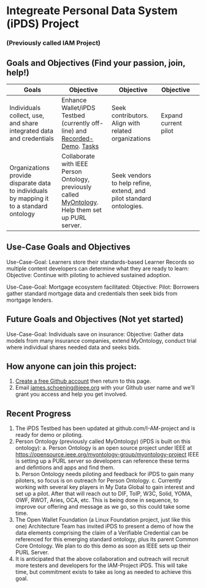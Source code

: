 # Integreate Personal Data System (iPDS) Project 
### (Previously called IAM Project)
## Goals and Objectives (Find your passion, join, help!)

| Goals | Objective | Objective | Objective |   |
| ----------------------------- | -------------| ----------|  ----------| ----------|
|Individuals collect, use, and share integrated data and credentials |Enhance Wallet/iPDS Testbed (currently off-line) and [Recorded-Demo](https://drive.google.com/file/d/1Nj4byZTrHKp8ENU6BmRcNlhOXcFvFWFu/view).  [Tasks](https://github.com/I-AM-project/tasks-for-volunteers/tree/main/Aries-Personal-Data-Store)|Seek contributors. Align with related organizations | Expand current pilot |
|Organizations provide disparate data to individuals by mapping it to a standard ontology|Collaborate with IEEE Person Ontology, previously called  [MyOntology](https://opensource.ieee.org/myontology-group). Help them set up PURL server. |Seek vendors to help refine, extend, and pilot standard ontologies. |
  


## Use-Case Goals and Objectives
Use-Case-Goal: Learners store their standards-based Learner Records so multiple content developers can determine what they are ready to learn:  Objective: Continue with piloting to achieved sustained adoption. 

Use-Case-Goal: Mortgage ecosystem facilitated: Objective: Pilot: Borrowers gather standard mortgage data and credentials then seek bids from mortgage lenders.  

## Future Goals and Objectives (Not yet started)

Use-Case-Goal: Individuals save on insurance: Objective: Gather data models from many insurance companies, extend MyOntology, conduct trial where individual shares needed data and seeks bids. 

## How anyone can join this project:  
1. [Create a free Github account](https://github.com) then return to this page.
2. Email james.schoening@ieee.org with your Github user name and we'll grant you access and help you get involved.     

## Recent Progress
1. The iPDS Testbed has been updated at github.com/I-AM-project and is ready for demo or piloting.   
2. Person Ontology (previously called MyOntology) (iPDS is built on this ontology):
   a. Person Ontology is an open source project under IEEE at https://opensource.ieee.org/myontology-group/myontology-project  IEEE is setting up a PURL server so developers can reference these terms and defintions and apps and find them.  
   b. Person Ontology needs piloting and feedback for iPDS to gain many piloters, so focus is on outreach for Person Ontology.
   c. Currently working with several key players in My Data Global to gain interest and set up a pilot.  After that will reach out to DIF, ToIP, W3C, Solid, YOMA, OWF, RWOT, Aries, OCA, etc. This is being done in sequence, to improve our offering and message as we go, so this could take some time.  
3. The Open Wallet Foundation (a Linux Foundation project, just like this one) Architecture Team has invited iPDS to present a demo of how the data elements comprising the claim of a Verifiable Credential can be referenced for this emerging standard ontology, plus its parent Common Core Ontology. We plan to do this demo as soon as IEEE sets up their PURL Server. 
4. It is anticipated that the above collaboration and outreach will recruit more testers and developers for the IAM-Project iPDS. This will take time, but commitment exists to take as long as needed to achieve this goal. 

 

 

 

